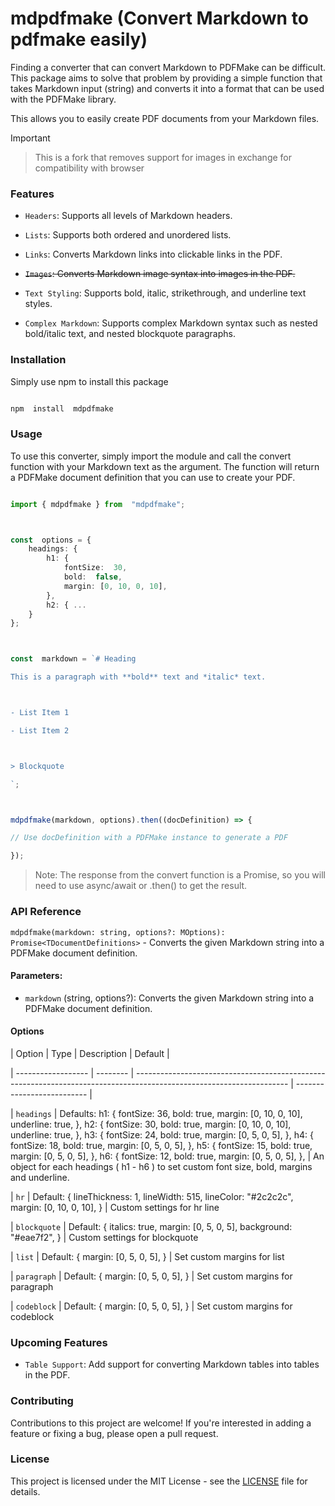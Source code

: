 # mdpdfmake (Convert Markdown to pdfmake easily)

Finding a converter that can convert Markdown to PDFMake can be difficult. This package aims to solve that problem by providing a simple function that takes Markdown input (string) and converts it into a format that can be used with the PDFMake library.

This allows you to easily create PDF documents from your Markdown files.

> [!IMPORTANT]

> This is a fork that removes support for images in exchange for compatibility with browser

### Features

- `Headers`: Supports all levels of Markdown headers.

- `Lists`: Supports both ordered and unordered lists.

- `Links`: Converts Markdown links into clickable links in the PDF.

- ~~`Images`: Converts Markdown image syntax into images in the PDF.~~

- `Text Styling`: Supports bold, italic, strikethrough, and underline text styles.

- `Complex Markdown`: Supports complex Markdown syntax such as nested bold/italic text, and nested blockquote paragraphs.

### Installation

Simply use npm to install this package

```bash

npm  install  mdpdfmake

```

### Usage

To use this converter, simply import the module and call the convert function with your Markdown text as the argument. The function will return a PDFMake document definition that you can use to create your PDF.

```ts

import { mdpdfmake } from  "mdpdfmake";



const  options = {
	headings: {
		h1: {
			fontSize:  30,
			bold:  false,
			margin: [0, 10, 0, 10],
		},
		h2: { ...
	}
};



const  markdown = `# Heading

This is a paragraph with **bold** text and *italic* text.



- List Item 1

- List Item 2



> Blockquote

`;



mdpdfmake(markdown, options).then((docDefinition) => {

// Use docDefinition with a PDFMake instance to generate a PDF

});

```

> Note: The response from the convert function is a Promise, so you will need to use async/await or .then() to get the result.

### API Reference

`mdpdfmake(markdown: string, options?: MOptions): Promise<TDocumentDefinitions>` - Converts the given Markdown string into a PDFMake document definition.

#### Parameters:

- `markdown` (string, options?): Converts the given Markdown string into a PDFMake document definition.

#### Options

| Option | Type | Description | Default |

| ------------------ | -------- | -------------------------------------------------------------------------------------------------------------------- | -------------------------- |

| `headings` | Defaults:
h1: { fontSize: 36, bold: true, margin: [0, 10, 0, 10], underline: true, },
h2: { fontSize: 30, bold: true, margin: [0, 10, 0, 10], underline: true, },
h3: { fontSize: 24, bold: true, margin: [0, 5, 0, 5], },
h4: { fontSize: 18, bold: true, margin: [0, 5, 0, 5], },
h5: { fontSize: 15, bold: true, margin: [0, 5, 0, 5], },
h6: { fontSize: 12, bold: true, margin: [0, 5, 0, 5], },
| An object for each headings ( h1 - h6 ) to set custom font size, bold, margins and underline.

| `hr` | Default: { lineThickness: 1, lineWidth: 515, lineColor: "#2c2c2c", margin: [0, 10, 0, 10], } | Custom settings for hr line

| `blockquote` | Default: { italics: true, margin: [0, 5, 0, 5], background: "#eae7f2", } | Custom settings for blockquote

| `list` | Default: { margin: [0, 5, 0, 5], } | Set custom margins for list

| `paragraph` | Default: { margin: [0, 5, 0, 5], } | Set custom margins for paragraph

| `codeblock` | Default: { margin: [0, 5, 0, 5], } | Set custom margins for codeblock

### Upcoming Features

- `Table Support`: Add support for converting Markdown tables into tables in the PDF.

### Contributing

Contributions to this project are welcome! If you're interested in adding a feature or fixing a bug, please open a pull request.

### License

This project is licensed under the MIT License - see the [LICENSE](LICENSE.md) file for details.
